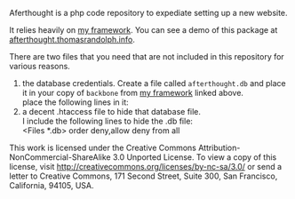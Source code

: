 Aferthought is a php code repository to expediate setting up a new website.

It relies heavily on [my framework](https://github.com/rockerest/myframework).
You can see a demo of this package at [afterthought.thomasrandolph.info](http://afterthought.thomasrandolph.info).

There are two files that you need that are not included in this repository for various reasons.

1. the database credentials.  Create a file called `afterthought.db` and place it in your copy of `backbone` from [my framework](https://github.com/rockerest/myframework) linked above.  
  place the following lines in it:  
    <?php
        $GLOBALS['dbname'] = $dbname = "afterthought";
        $GLOBALS['user'] = $user = "[YourDatabaseUsername]";
        $GLOBALS['pass'] = $pass = "[TheUser'sPassword";
        $GLOBALS['host'] = $host = "[TheHostName/IPOfTheDBServer]";
    ?>  
2. a decent .htaccess file to hide that database file.  
  I include the following lines to hide the .db file:  
    <Files *.db>
        order deny,allow
        deny from all
    </Files>  
  
This work is licensed under the Creative Commons Attribution-NonCommercial-ShareAlike 3.0 Unported License. To view a copy of this license, visit http://creativecommons.org/licenses/by-nc-sa/3.0/ or send a letter to Creative Commons, 171 Second Street, Suite 300, San Francisco, California, 94105, USA.
